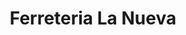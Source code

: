 ---
title: "Ferreteria La Nueva"
url: /puerto-montt/ferreteria-la-nueva/
shop: hágalo usted mismo
---